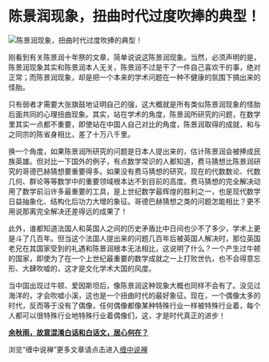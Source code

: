 陈景润现象，扭曲时代过度吹捧的典型！
====





![陈景润现象，扭曲时代过度吹捧的典型！](http://simg.sinajs.cn/blog7style/images/common/sg_trans.gif)





刚看到有关陈景润十年祭的文章，简单说说这陈景润现象。当然，必须声明的是，陈景润现象其实和陈景润本人无关，陈景润不过是干了一件自己喜欢干的事，绝对正常；而陈景润现象，却是把一个本来的学术问题在一种不健康的氛围下搞出来的怪胎。

只有弱者才需要大张旗鼓地证明自己的强，这大概就是所有类似陈景润现象的怪胎后面共同的心理扭曲现象。其实，站在学术的角度，陈景润所研究的问题，在数学里其实一点都不重要，即使站在中国人自己对比的角度，陈景润取得的成就，和与之同宗的陈省身相比，差了十万八千里。

换一个角度，如果陈景润所研究的问题是日本人提出来的，估计陈景润会被捧成民族英雄。但对比一下国外的例子，有点数学常识的人都知道，费马猜想比陈景润研究的哥德巴赫猜想要重要得多。如果没有费马猜想的研究，现在的代数数论、代数几何、群论等等数学中的重要领域根本达不到目前的高度。费马猜想的完全解决动用了数学前沿许多最重要的工具，是上世纪数学最辉煌的胜利之一，也是现代数学日益抽象化、结构化后功力大增的象征。哥德巴赫猜想之类的问题怎能相比？更不用说那离完全解决还差得远的成果了！

此外，谁都知道法国人和英国人之间的历史矛盾比中日间也少不了多少，学术上更是斗了几百年。但当这个法国人提出来的问题几百年后被英国人解决时，那位英国老兄在其国家受到的礼遇和陈景润根本无法相比，这说明了什么？一个产生过牛顿的国家，即使为了在一个上世纪最重要的数学成就之一上打败世仇，也不会得意忘形、大肆吹嘘的，这才是文化学术大国的风度。

当中国出现过牛顿、爱因斯坦后，像陈景润这种现象大概也同样不会有了。没见过海洋的，才会吹嘘小溪，这也是一个扭曲时代的最好象征。现在，一个偶像太多的时代，反而等于没有了偶像，任何偶像都像某种特殊行业一样被特殊行业着，每个人都可以很特殊行业地特殊行业着偶像们，这，才是时代真正的进步！

[**余秋雨，故意混淆白话和白话文，居心何在？**](http://blog.sina.com.cn/u/486e105c010003qr)

浏览“缠中说禅”更多文章请点击进入[缠中说禅](http://blog.sina.com.cn/m/chzhshch)
